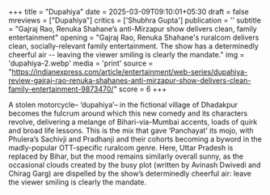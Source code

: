 +++
title = "Dupahiya"
date = 2025-03-09T09:10:01+05:30
draft = false
mreviews = ["Dupahiya"]
critics = ['Shubhra Gupta']
publication = ''
subtitle = "Gajraj Rao, Renuka Shahane’s anti-Mirzapur show delivers clean, family entertainment"
opening = "Gajraj Rao, Renuka Shahane's ruralcom delivers clean, socially-relevant family entertainment. The show has a determinedly cheerful air -- leaving the viewer smiling is clearly the mandate."
img = 'dupahiya-2.webp'
media = 'print'
source = "https://indianexpress.com/article/entertainment/web-series/dupahiya-review-gajraj-rao-renuka-shahanes-anti-mirzapur-show-delivers-clean-family-entertainment-9873470/"
score = 6
+++

A stolen motorcycle– ‘dupahiya’– in the fictional village of Dhadakpur becomes the fulcrum around which this new comedy and its characters revolve, delivering a melange of Bihari-via-Mumbai accents, loads of quirk and broad life lessons. This is the mix that gave ‘Panchayat’ its mojo, with Phulera’s Sachivji and Pradhanji and their cohorts becoming a byword in the madly-popular OTT-specific ruralcom genre. Here, Uttar Pradesh is replaced by Bihar, but the mood remains similarly overall sunny, as the occasional clouds created by the busy plot (written by Avinash Dwivedi and Chirag Garg) are dispelled by the show’s determinedly cheerful air: leave the viewer smiling is clearly the mandate.
